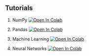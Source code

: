 ## Tutorials

1. NumPy
[![Open In Colab](https://colab.research.google.com/assets/colab-badge.svg)](https://colab.research.google.com/drive/1JYJo1uVVfSnIZQotH9KAmUv6BeFYK0aV)

1. Pandas
[![Open In Colab](https://colab.research.google.com/assets/colab-badge.svg)](https://colab.research.google.com/drive/1JYJo1uVVfSnIZQotH9KAmUv6BeFYK0aV)

1. Machine Learning
[![Open In Colab](https://colab.research.google.com/assets/colab-badge.svg)](https://colab.research.google.com/drive/1Cn6PFqP70MTmTczwVpEWPQgpmwtpuoM5)

1. Neural Networks
[![Open In Colab](https://colab.research.google.com/assets/colab-badge.svg)](https://colab.research.google.com/drive/1HGWPR8ngk5oQMofn-C5beeSJnBAWFTgP)
